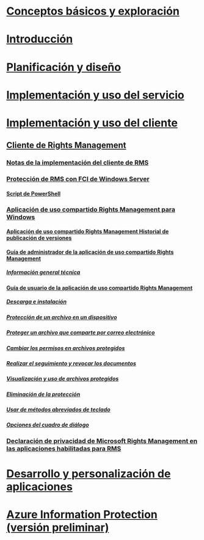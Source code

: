 # [Conceptos básicos y exploración](/rights-management/understand-explore/azure-rights-management)
# [Introducción](/rights-management/get-started/requirements-azure-rms)
# [Planificación y diseño](/rights-management/plan-design/deployment-roadmap)
# [Implementación y uso del servicio](/rights-management/deploy-use/activate-service)
# [Implementación y uso del cliente](use-client.md)
## [Cliente de Rights Management](use-client.md)
### [Notas de la implementación del cliente de RMS](client-deployment-notes.md)
### [Protección de RMS con FCI de Windows Server](configure-fci.md)
#### [Script de PowerShell](fci-script.md)
### [Aplicación de uso compartido Rights Management para Windows](sharing-app-windows.md)
#### [Aplicación de uso compartido Rights Management Historial de publicación de versiones](sharing-app-version-release-history.md)
#### [Guía de administrador de la aplicación de uso compartido Rights Management](sharing-app-admin-guide.md)
##### [Información general técnica](sharing-app-admin-guide-technical.md)
#### [Guía de usuario de la aplicación de uso compartido Rights Management](sharing-app-user-guide.md)
##### [Descarga e instalación](install-sharing-app.md)
##### [Protección de un archivo en un dispositivo](sharing-app-protect-in-place.md)
##### [Proteger un archivo que comparte por correo electrónico](sharing-app-protect-by-email.md)
##### [Cambiar los permisos en archivos protegidos](sharing-app-reprotect-files.md)
##### [Realizar el seguimiento y revocar los documentos](sharing-app-track-revoke.md)
##### [Visualización y uso de archivos protegidos](sharing-app-view-use-files.md)
##### [Eliminación de la protección](sharing-app-remove-protection.md)
##### [Usar de métodos abreviados de teclado](sharing-app-keyboard-shortcuts.md)
##### [Opciones del cuadro de diálogo](sharing-app-dialog-box.md)
### [Declaración de privacidad de Microsoft Rights Management en las aplicaciones habilitadas para RMS](privacy-statement-rms-enlightened-applications.md)
# [Desarrollo y personalización de aplicaciones](/rights-management/develop/developers-guide)
# [Azure Information Protection (versión preliminar)](/rights-management/information-protection/what-is-information-protection)


<!--HONumber=Jul16_HO3-->


